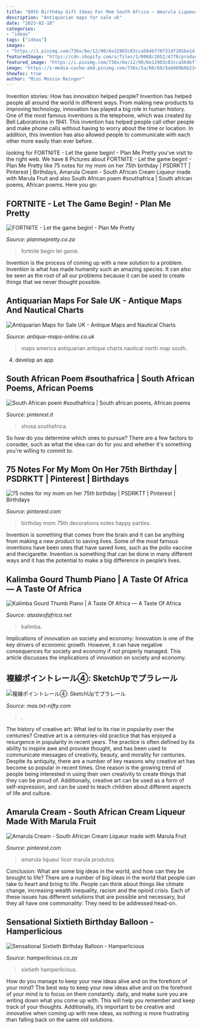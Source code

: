 ```yaml
---
title: "60th Birthday Gift Ideas For Mom South Africa ~ Amarula Liqueur Licor Marula Produtos"
description: "Antiquarian maps for sale uk"
date: "2023-02-10"
categories:
- "ideas"
tags: ["ideas"]
images:
- "https://i.pinimg.com/736x/6e/12/90/6e12903c83cca564bf78f31df205be1d--amarula-cream-liqueur.jpg"
featuredImage: "https://cdn.shopify.com/s/files/1/0068/2652/4770/products/1589133384969_1869x1869.jpg?v=1594489153"
featured_image: "https://i.pinimg.com/736x/6e/12/90/6e12903c83cca564bf78f31df205be1d--amarula-cream-liqueur.jpg"
image: "https://s-media-cache-ak0.pinimg.com/736x/5a/60/69/5a6069b6b23cd45afb490a0da01033bd--th-birthday-mom-birthday.jpg"
ShowToc: true
author: "Miss Mossie Reinger"
---
```



Invention stories: How has innovation helped people?
Invention has helped people all around the world in different ways. From making new products to improving technology, innovation has played a big role in human history. One of the most famous inventions is the telephone, which was created by Bell Laboratories in 1941. This invention has helped people call other people and make phone calls without having to worry about the time or location. In addition, this invention has also allowed people to communicate with each other more easily than ever before.

	

		
looking for FORTNITE - Let the game begin! - Plan Me Pretty you've visit to the right web. We have 8 Pictures about FORTNITE - Let the game begin! - Plan Me Pretty like 75 notes for my mom on her 75th birthday | PSDRKTT | Pinterest | Birthdays, Amarula Cream - South African Cream Liqueur made with Marula Fruit and also South African poem #southafrica | South african poems, African poems. Here you go:
		
    
## FORTNITE - Let The Game Begin! - Plan Me Pretty

<img loading=lazy src="http://www.planmepretty.co.za/uploads/1/1/6/0/11606039/fortnite-theme-party-ideas-for-a-boy-32.jpg" onerror="this.onerror=null;this.src='https://tse3.mm.bing.net/th?id=OIP.rIIrLuoftDjuSwRsdP810AHaJ4&amp;pid=15.1';" alt="FORTNITE - Let the game begin! - Plan Me Pretty">

_Source: planmepretty.co.za_

>fortnite begin let game. 

	

Invention is the process of coming up with a new solution to a problem. Invention is what has made humanity such an amazing species. It can also be seen as the root of all our problems because it can be used to create things that we never thought possible.

    
## Antiquarian Maps For Sale UK - Antique Maps And Nautical Charts

<img loading=lazy src="http://www.antique-maps-online.co.uk/america-3154.jpg" onerror="this.onerror=null;this.src='https://tse2.mm.bing.net/th?id=OIP.DCAVKsMyaaByRtpnCj4KKQHaGn&amp;pid=15.1';" alt="Antiquarian Maps for Sale UK - Antique Maps and Nautical Charts">

_Source: antique-maps-online.co.uk_

>maps america antiquarian antique charts nautical north map south. 

	

4. develop an app

    
## South African Poem #southafrica | South African Poems, African Poems

<img loading=lazy src="https://i.pinimg.com/736x/09/ad/29/09ad29a06406c7cf44e2a8f799185a53--african-poems-xhosa.jpg" onerror="this.onerror=null;this.src='https://tse2.mm.bing.net/th?id=OIP.rPMIy5lwPjDnYhsCPak-rgHaNu&amp;pid=15.1';" alt="South African poem #southafrica | South african poems, African poems">

_Source: pinterest.it_

>xhosa southafrica. 

	

So how do you determine which ones to pursue? There are a few factors to consider, such as what the idea can do for you and whether it's something you're willing to commit to.

    
## 75 Notes For My Mom On Her 75th Birthday | PSDRKTT | Pinterest | Birthdays

<img loading=lazy src="https://s-media-cache-ak0.pinimg.com/736x/5a/60/69/5a6069b6b23cd45afb490a0da01033bd--th-birthday-mom-birthday.jpg" onerror="this.onerror=null;this.src='https://tse3.mm.bing.net/th?id=OIP.QsJ7R5C_9GEHYT4QRooPfQHaJ3&amp;pid=15.1';" alt="75 notes for my mom on her 75th birthday | PSDRKTT | Pinterest | Birthdays">

_Source: pinterest.com_

>birthday mom 75th decorations notes happy parties. 

	

Invention is something that comes from the brain and it can be anything from making a new product to saving lives. Some of the most famous inventions have been ones that have saved lives, such as the polio vaccine and thecigarette. Invention is something that can be done in many different ways and it has the potential to make a big difference in people’s lives.

    
## Kalimba Gourd Thumb Piano | A Taste Of Africa — A Taste Of Africa

<img loading=lazy src="https://cdn.shopify.com/s/files/1/0068/2652/4770/products/1589133384969_1869x1869.jpg?v=1594489153" onerror="this.onerror=null;this.src='https://tse2.mm.bing.net/th?id=OIP.Gf4NlP8Adpvc3raO8gHzQAHaHa&amp;pid=15.1';" alt="Kalimba Gourd Thumb Piano | A Taste Of Africa — A Taste Of Africa">

_Source: atasteofafrica.net_

>kalimba. 

	

Implications of innovation on society and economy:
Innovation is one of the key drivers of economic growth. However, it can have negative consequences for society and economy if not properly managed. This article discusses the implications of innovation on society and economy.

    
## 複線ポイントレール④: SketchUpでプラレール

<img loading=lazy src="http://mas.txt-nifty.com/3d/images/2009/09/13/2009091305.jpg" onerror="this.onerror=null;this.src='https://tse3.mm.bing.net/th?id=OIP.NQFn0s462OR2JyMsEBL_jAHaEK&amp;pid=15.1';" alt="複線ポイントレール④: SketchUpでプラレール">

_Source: mas.txt-nifty.com_

>. 

	

The history of creative art: What led to its rise in popularity over the centuries?
Creative art is a centuries-old practice that has enjoyed a resurgence in popularity in recent years. The practice is often defined by its ability to inspire awe and provoke thought, and has been used to communicate messages of creativity, beauty, and morality for centuries. Despite its antiquity, there are a number of key reasons why creative art has become so popular in recent times. One reason is the growing trend of people being interested in using their own creativity to create things that they can be proud of. Additionally, creative art can be used as a form of self-expression, and can be used to teach children about different aspects of life and culture.

    
## Amarula Cream - South African Cream Liqueur Made With Marula Fruit

<img loading=lazy src="https://i.pinimg.com/736x/6e/12/90/6e12903c83cca564bf78f31df205be1d--amarula-cream-liqueur.jpg" onerror="this.onerror=null;this.src='https://tse3.mm.bing.net/th?id=OIP.bcHD3RyyT_RCAJFNaNYvpQBpEs&amp;pid=15.1';" alt="Amarula Cream - South African Cream Liqueur made with Marula Fruit">

_Source: pinterest.com_

>amarula liqueur licor marula produtos. 

	

Conclusion: What are some big ideas in the world, and how can they be brought to life?
There are a number of big ideas in the world that people can take to heart and bring to life. People can think about things like climate change, increasing wealth inequality, racism and the opioid crisis. Each of these issues has different solutions that are possible and necessary, but they all have one commonality: They need to be addressed head-on.

    
## Sensational Sixtieth Birthday Balloon - Hamperlicious

<img loading=lazy src="https://www.hamperlicious.co.za/wp-content/uploads/2021/04/NETBL221.jpg" onerror="this.onerror=null;this.src='https://tse2.mm.bing.net/th?id=OIP.NDJfikhMnFDv0g-5sQquRgHaJc&amp;pid=15.1';" alt="Sensational Sixtieth Birthday Balloon - Hamperlicious">

_Source: hamperlicious.co.za_

>sixtieth hamperlicious. 

	

How do you manage to keep your new ideas alive and on the forefront of your mind?
The best way to keep your new ideas alive and on the forefront of your mind is to focus on them constantly. daily, and make sure you are writing down what you come up with. This will help you remember and keep track of your thoughts. Additionally, it’s important to be creative and innovative when coming up with new ideas, as nothing is more frustrating than falling back on the same old solutions.

